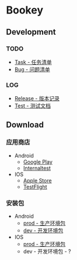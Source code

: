 # Bookey

## Development

### TODO

- [Task - 任务清单](https://github.com/bookey-dev/bookey.docs/projects/2)
- [Bug - 问题清单](https://github.com/bookey-dev/bookey.bug/issues)

### LOG

- [Release - 版本记录](https://github.com/bookey-dev/bookey.docs/issues/5)
- [Test - 测试文档](https://github.com/bookey-dev/bookey.docs/issues/3)

## Download

### 应用商店

- Android
   - [Google Play](https://play.google.com/store/apps/details?id=app.bookey)
   - [Internaltest](https://play.google.com/apps/internaltest/4700196513230198982)
- IOS
   - [Apple Store](https://apps.apple.com/cn/app/id1490069864)
   - [TestFlight](https://apps.apple.com/cn/app/testflight/id899247664)

### 安装包

- Android
   - [prod - 生产环境包](https://wxit.oss-cn-shanghai.aliyuncs.com/apk/bookey/bookey-prod-release.apk)
   - [dev - 开发环境包](https://wxit.oss-cn-shanghai.aliyuncs.com/apk/bookey/bookey-dev-release.apk)
- IOS
   - [prod - 生产环境包](https://www.pgyer.com/hwqs)
   - dev - 开发环境包 - ?


